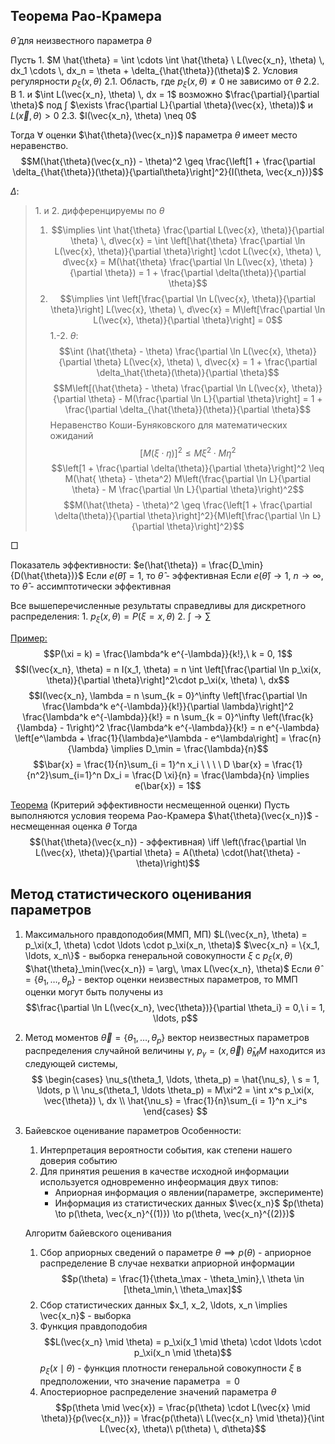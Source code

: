 ## Теорема Рао-Крамера
$\hat{\theta}$ для неизвестного параметра $\theta$

Пусть
    1. $M \hat{\theta} = \int \cdots \int \hat{\theta} \ L(\vec{x_n}, \theta) \, dx_1 \cdots \, dx_n = \theta + \delta_{\hat{\theta}}(\theta)$
    2. Условия регулярности $p_\xi(x, \theta)$
    2.1. Область, где $p_\xi(x, \theta) \neq 0$ не зависимо от $\theta$
    2.2. В 1. и $\int L(\vec{x_n}, \theta) \, dx = 1$ возможно $\frac{\partial}{\partial \theta}$ под $\int$
    $\exists \frac{\partial L}{\partial \theta}(\vec{x}, \theta))$ и $L(\vec{x}, \theta) > 0$
    2.3. $I(\vec{x_n}, \theta) \neq 0$

Тогда $\forall$ оценки $\hat{\theta}(\vec{x_n})$ параметра $\theta$ имеет место неравенство.
    $$M(\hat{\theta}(\vec{x_n}) - \theta)^2 \geq \frac{\left[1 + \frac{\partial \delta_{\hat{\theta}}(\theta)}{\partial\theta}\right]^2}{I(\theta, \vec{x_n})}$$

$\Delta$:

> 1\. и 2. дифференцируемы по $\theta$ 
> 1. $$\implies \int \hat{\theta} \frac{\partial L(\vec{x}, \theta)}{\partial \theta} \, d\vec{x} = \int \left[\hat{\theta} \frac{\partial \ln L(\vec{x}, \theta)}{\partial \theta}\right] \cdot L(\vec{x}, \theta) \, d\vec{x} = M(\hat{\theta} \frac{\partial \ln L(\vec{x}, \theta) }{\partial \theta}) = 1 + \frac{\partial \delta(\theta)}{\partial \theta}$$
> 2. $$\implies \int \left[\frac{\partial \ln L(\vec{x}, \theta)}{\partial \theta}\right] L(\vec{x}, \theta) \, d\vec{x} = M\left[\frac{\partial \ln L(\vec{x}, \theta)}{\partial \theta}\right] = 0$$
> 1.-2. $\theta$: $$\int (\hat{\theta} - \theta) \frac{\partial \ln L(\vec{x}, \theta)}{\partial \theta} L(\vec{x}, \theta) \, d\vec{x} = 1 + \frac{\partial \delta_\hat{\theta}(\theta)}{\partial \theta}$$
> $$M\left[(\hat{\theta} - \theta) \frac{\partial \ln L(\vec{x}, \theta)}{\partial \theta} - M(\frac{\partial \ln L}{\partial \theta}\right] = 1 + \frac{\partial \delta_{\hat{\theta}}(\theta)}{\partial \theta}$$
> Неравенство Коши-Буняковского для математических ожиданий
> $$\left[M(\xi \cdot \eta)\right]^2 \leq M\xi^2 \cdot M\eta^2$$
> $$\left[1 + \frac{\partial \delta(\theta)}{\partial \theta}\right]^2 \leq M(\hat{ \theta} - \theta^2) M\left(\frac{\partial \ln L}{\partial \theta} - M \frac{\partial \ln L}{\partial \theta}\right)^2$$
> $$M(\hat{\theta} - \theta)^2 \geq \frac{\left[1 + \frac{\partial \delta(\theta)}{\partial \theta}\right]^2}{M\left[\frac{\partial \ln L}{\partial \theta}\right]^2}$$

□

Показатель эффективности: $e(\hat{\theta}) = \frac{D_\min}{D(\hat{\theta})}$
    Если $e(\hat{\theta}) = 1$, то $\hat{\theta}$ - эффективная
    Если $e(\hat{\theta}) \to 1, \ n \to \infty$, то $\hat{\theta}$ - ассимптотически эффективная

Все вышеперечисленные результаты справедливы для дискретного распределения:
    1. $p_\xi(x, \theta) = P(\xi = x, \theta)$
    2. $\int \to \sum$

<u>Пример:</u> 
    $$P(\xi = k) = \frac{\lambda^k e^{-\lambda}}{k!},\ k = 0, 1$$
    $$I(\vec{x_n}, \theta) = n I(x_1, \theta) = n \int \left[\frac{\partial \ln p_\xi(x, \theta)}{\partial \theta}\right]^2\cdot p_\xi(x, \theta) \, dx$$
    $$I(\vec{x_n}, \lambda = n \sum_{k = 0}^\infty \left[\frac{\partial \ln \frac{\lambda^k e^{-\lambda}}{k!}}{\partial \lambda}\right]^2 \frac{\lambda^k e^{-\lambda}}{k!} = n \sum_{k = 0}^\infty \left(\frac{k}{\lambda} - 1\right)^2 \frac{\lambda^k e^{-\lambda}}{k!} = n e^{-\lambda} \left[e^\lambda + \frac{1}{\lambda}e^\lambda - e^\lambda\right] = \frac{n}{\lambda} \implies D_\min = \frac{\lambda}{n}$$
    $$\bar{x} = \frac{1}{n}\sum_{i = 1}^n x_i \ \ \ \ D \bar{x} = \frac{1}{n^2}\sum_{i=1}^n Dx_i = \frac{D \xi}{n} = \frac{\lambda}{n} \implies e(\bar{x}) = 1$$

<u>Теорема</u> (Критерий эффективности несмещенной оценки)
    Пусть выполняются условия теорема Рао-Крамера
    $\hat{\theta}(\vec{x_n})$ - несмещенная оценка $\theta$
    Тогда $$(\hat{\theta}(\vec{x_n}) - эффективная) \iff \left(\frac{\partial \ln L(\vec{x}, \theta)}{\partial \theta} = A(\theta) \cdot(\hat{\theta} - \theta)\right)$$

## Метод статистического оценивания параметров
1. Максимального правдоподобия(ММП, МП)
    $L(\vec{x_n}, \theta) = p_\xi(x_1, \theta) \cdot \ldots \cdot p_\xi(x_n, \theta)$
    $\vec{x_n} = \{x_1, \ldots, x_n\}$ - выборка генеральной совокупности $\xi$ с $p_\xi(x, \theta)$
    $\hat{\theta}_\min(\vec{x_n}) = \arg\, \max L(\vec{x_n}, \theta)$
    Если $\hat{\theta} = \{\theta_1, \ldots, \theta_p\}$ - вектор оценки неизвестных параметров, то ММП оценки могут быть получены из $$\frac{\partial \ln L(\vec{x_n}, \vec{\theta})}{\partial \theta_i} = 0,\ i = 1, \ldots, p$$

2. Метод моментов
    $\vec{\theta} = \{\theta_1, \ldots, \theta_p\}$ вектор неизвестных параметров распределения случайной величины $\gamma$, $p_\gamma = (x, \vec{\theta})$
    $\hat{\theta}_MM$ находится из следующей системы,
    $$
    \begin{cases} 
        \nu_s(\theta_1, \ldots, \theta_p) = \hat{\nu_s}, \ s = 1, \ldots, p
        \\
        \nu_s(\theta_1, \ldots \theta_p) = M\xi^2 = \int x^s p_\xi(x, \vec{\theta}) \, dx
        \\
        \hat{\nu_s} = \frac{1}{n}\sum_{i = 1}^n x_i^s
    \end{cases}
    $$

3. Байевское оценивание параметров
    Особенности:
    1. Интерпретация вероятности события, как степени нашего доверия событию
    2. Для принятия решения в качестве исходной информации используется одновременно инфеормация двух типов:
        - Априорная информация о явлении(параметре, эксперименте)
        - Информация из статистических данных $\vec{x_n}$
    $p(\theta) \to p(\theta, \vec{x_n}^{(1)}) \to p(\theta, \vec{x_n}^{(2)})$

    Алгоритм байевского оценивания
    1. Сбор априорных сведений о параметре $\theta \implies p(\theta)$ - априорное распределение
        В случае нехватки априорной информации 
        $$p(\theta) = \frac{1}{\theta_\max - \theta_\min},\ \theta \in [\theta_\min,\ \theta_\max]$$
    2. Сбор статистических данных $x_1, x_2, \ldots, x_n \implies \vec{x_n}$ - выборка
    3. Функция правдоподобия 
        $$L(\vec{x_n} \mid \theta) = p_\xi(x_1 \mid \theta) \cdot \ldots \cdot p_\xi(x_n \mid \theta)$$
        $p_\xi(x \mid \theta)$ - функция плотности генеральной совокупности $\xi$ в предположении, что значение параметра $= 0$
    4. Апостериорное распределение значений параметра $\theta$
        $$p(\theta \mid \vec{x}) = \frac{p(\theta) \cdot L(\vec{x} \mid \theta)}{p(\vec{x_n})} = \frac{p(\theta)\ L(\vec{x_n} \mid \theta)}{\int L(\vec{x}, \theta)\ p(\theta) \, d\theta}$$
